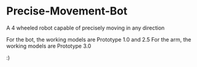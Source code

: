 # Precise-Movement-Bot
A 4 wheeled robot capable of precisely moving in any direction

For the bot, the working models are Prototype 1.0 and 2.5
For the arm, the working models are Prototype 3.0 

:)
